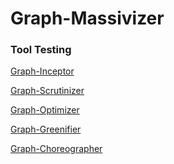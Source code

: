 # Graph-Massivizer


### Tool Testing
[Graph-Inceptor](https://github.com/graph-massivizer/graph-inceptor#tool-tests)

[Graph-Scrutinizer](https://github.com/graph-massivizer/graph-scrutinizer#tool-tests)

[Graph-Optimizer](https://github.com/graph-massivizer/graph-optimizer#tool-tests)

[Graph-Greenifier](https://github.com/graph-massivizer/graph-greenifier#tool-tests)

[Graph-Choreographer](https://github.com/graph-massivizer/graph-choreographer#tool-tests)

<!--

**Here are some ideas to get you started:**

🙋‍♀️ A short introduction - what is your organization all about?
🌈 Contribution guidelines - how can the community get involved?
👩‍💻 Useful resources - where can the community find your docs? Is there anything else the community should know?
🍿 Fun facts - what does your team eat for breakfast?
🧙 Remember, you can do mighty things with the power of [Markdown](https://docs.github.com/github/writing-on-github/getting-started-with-writing-and-formatting-on-github/basic-writing-and-formatting-syntax)
-->

